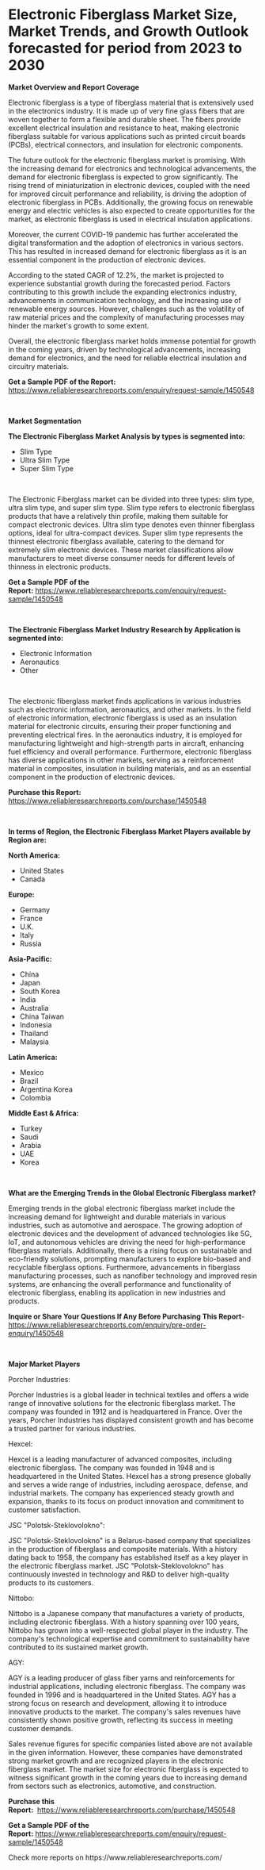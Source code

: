 <p><h1>Electronic Fiberglass Market Size, Market Trends, and Growth Outlook forecasted for period from 2023 to 2030</h1></p><p><strong>Market Overview and Report Coverage</strong></p>
<p><p>Electronic fiberglass is a type of fiberglass material that is extensively used in the electronics industry. It is made up of very fine glass fibers that are woven together to form a flexible and durable sheet. The fibers provide excellent electrical insulation and resistance to heat, making electronic fiberglass suitable for various applications such as printed circuit boards (PCBs), electrical connectors, and insulation for electronic components.</p><p>The future outlook for the electronic fiberglass market is promising. With the increasing demand for electronics and technological advancements, the demand for electronic fiberglass is expected to grow significantly. The rising trend of miniaturization in electronic devices, coupled with the need for improved circuit performance and reliability, is driving the adoption of electronic fiberglass in PCBs. Additionally, the growing focus on renewable energy and electric vehicles is also expected to create opportunities for the market, as electronic fiberglass is used in electrical insulation applications.</p><p>Moreover, the current COVID-19 pandemic has further accelerated the digital transformation and the adoption of electronics in various sectors. This has resulted in increased demand for electronic fiberglass as it is an essential component in the production of electronic devices.</p><p>According to the stated CAGR of 12.2%, the market is projected to experience substantial growth during the forecasted period. Factors contributing to this growth include the expanding electronics industry, advancements in communication technology, and the increasing use of renewable energy sources. However, challenges such as the volatility of raw material prices and the complexity of manufacturing processes may hinder the market's growth to some extent.</p><p>Overall, the electronic fiberglass market holds immense potential for growth in the coming years, driven by technological advancements, increasing demand for electronics, and the need for reliable electrical insulation and circuitry materials.</p></p>
<p><strong>Get a Sample PDF of the Report:</strong> <a href="https://www.reliableresearchreports.com/enquiry/request-sample/1450548">https://www.reliableresearchreports.com/enquiry/request-sample/1450548</a></p>
<p>&nbsp;</p>
<p><strong>Market Segmentation</strong></p>
<p><strong>The Electronic Fiberglass Market Analysis by types is segmented into:</strong></p>
<p><ul><li>Slim Type</li><li>Ultra Slim Type</li><li>Super Slim Type</li></ul></p>
<p>&nbsp;</p>
<p><p>The Electronic Fiberglass market can be divided into three types: slim type, ultra slim type, and super slim type. Slim type refers to electronic fiberglass products that have a relatively thin profile, making them suitable for compact electronic devices. Ultra slim type denotes even thinner fiberglass options, ideal for ultra-compact devices. Super slim type represents the thinnest electronic fiberglass available, catering to the demand for extremely slim electronic devices. These market classifications allow manufacturers to meet diverse consumer needs for different levels of thinness in electronic products.</p></p>
<p><strong>Get a Sample PDF of the Report:</strong>&nbsp;<a href="https://www.reliableresearchreports.com/enquiry/request-sample/1450548">https://www.reliableresearchreports.com/enquiry/request-sample/1450548</a></p>
<p>&nbsp;</p>
<p><strong>The Electronic Fiberglass Market Industry Research by Application is segmented into:</strong></p>
<p><ul><li>Electronic Information</li><li>Aeronautics</li><li>Other</li></ul></p>
<p>&nbsp;</p>
<p><p>The electronic fiberglass market finds applications in various industries such as electronic information, aeronautics, and other markets. In the field of electronic information, electronic fiberglass is used as an insulation material for electronic circuits, ensuring their proper functioning and preventing electrical fires. In the aeronautics industry, it is employed for manufacturing lightweight and high-strength parts in aircraft, enhancing fuel efficiency and overall performance. Furthermore, electronic fiberglass has diverse applications in other markets, serving as a reinforcement material in composites, insulation in building materials, and as an essential component in the production of electronic devices.</p></p>
<p><strong>Purchase this Report:</strong>&nbsp; <a href="https://www.reliableresearchreports.com/purchase/1450548">https://www.reliableresearchreports.com/purchase/1450548</a></p>
<p>&nbsp;</p>
<p><strong>In terms of Region, the Electronic Fiberglass Market Players available by Region are:</strong></p>
<p>
    <p> <strong> North America: </strong>
        <ul>
            <li>United States</li>
            <li>Canada</li>
        </ul>
        </p> 
    <p> <strong> Europe: </strong>
        <ul>
            <li>Germany</li>
            <li>France</li>
            <li>U.K.</li>
            <li>Italy</li>
            <li>Russia</li>
        </ul>
        </p> 
    <p> <strong> Asia-Pacific: </strong>
        <ul>
            <li>China</li>
            <li>Japan</li>
            <li>South Korea</li>
            <li>India</li>
            <li>Australia</li>
            <li>China Taiwan</li>
            <li>Indonesia</li>
            <li>Thailand</li>
            <li>Malaysia</li>
        </ul>
        </p> 
    <p> <strong> Latin America: </strong>
        <ul>
            <li>Mexico</li>
            <li>Brazil</li>
            <li>Argentina Korea</li>
            <li>Colombia</li>
        </ul>
        </p> 
    <p> <strong> Middle East & Africa: </strong>
        <ul>
            <li>Turkey</li>
            <li>Saudi</li>
            <li>Arabia</li>
            <li>UAE</li>
            <li>Korea</li>
        </ul>
    </p>
    </p>
<p>&nbsp;</p>
<p><strong>What are the Emerging Trends in the Global Electronic Fiberglass market?</strong></p>
<p><p>Emerging trends in the global electronic fiberglass market include the increasing demand for lightweight and durable materials in various industries, such as automotive and aerospace. The growing adoption of electronic devices and the development of advanced technologies like 5G, IoT, and autonomous vehicles are driving the need for high-performance fiberglass materials. Additionally, there is a rising focus on sustainable and eco-friendly solutions, prompting manufacturers to explore bio-based and recyclable fiberglass options. Furthermore, advancements in fiberglass manufacturing processes, such as nanofiber technology and improved resin systems, are enhancing the overall performance and functionality of electronic fiberglass, enabling its application in new industries and products.</p></p>
<p><strong>Inquire or Share Your Questions If Any Before Purchasing This Report</strong>- <a href="https://www.reliableresearchreports.com/enquiry/pre-order-enquiry/1450548">https://www.reliableresearchreports.com/enquiry/pre-order-enquiry/1450548</a></p>
<p>&nbsp;</p>
<p><strong>Major Market Players</strong></p>
<p><p>Porcher Industries:</p><p>Porcher Industries is a global leader in technical textiles and offers a wide range of innovative solutions for the electronic fiberglass market. The company was founded in 1912 and is headquartered in France. Over the years, Porcher Industries has displayed consistent growth and has become a trusted partner for various industries.</p><p>Hexcel:</p><p>Hexcel is a leading manufacturer of advanced composites, including electronic fiberglass. The company was founded in 1948 and is headquartered in the United States. Hexcel has a strong presence globally and serves a wide range of industries, including aerospace, defense, and industrial markets. The company has experienced steady growth and expansion, thanks to its focus on product innovation and commitment to customer satisfaction.</p><p>JSC "Polotsk-Steklovolokno":</p><p>JSC "Polotsk-Steklovolokno" is a Belarus-based company that specializes in the production of fiberglass and composite materials. With a history dating back to 1958, the company has established itself as a key player in the electronic fiberglass market. JSC "Polotsk-Steklovolokno" has continuously invested in technology and R&D to deliver high-quality products to its customers.</p><p>Nittobo:</p><p>Nittobo is a Japanese company that manufactures a variety of products, including electronic fiberglass. With a history spanning over 100 years, Nittobo has grown into a well-respected global player in the industry. The company's technological expertise and commitment to sustainability have contributed to its sustained market growth.</p><p>AGY:</p><p>AGY is a leading producer of glass fiber yarns and reinforcements for industrial applications, including electronic fiberglass. The company was founded in 1996 and is headquartered in the United States. AGY has a strong focus on research and development, allowing it to introduce innovative products to the market. The company's sales revenues have consistently shown positive growth, reflecting its success in meeting customer demands.</p><p>Sales revenue figures for specific companies listed above are not available in the given information. However, these companies have demonstrated strong market growth and are recognized players in the electronic fiberglass market. The market size for electronic fiberglass is expected to witness significant growth in the coming years due to increasing demand from sectors such as electronics, automotive, and construction.</p></p>
<p><strong>Purchase this Report:</strong>&nbsp;&nbsp;<a href="https://www.reliableresearchreports.com/purchase/1450548">https://www.reliableresearchreports.com/purchase/1450548</a></p>
<p></p>
<p><strong>Get a Sample PDF of the Report:</strong>&nbsp;<a href="https://www.reliableresearchreports.com/enquiry/request-sample/1450548">https://www.reliableresearchreports.com/enquiry/request-sample/1450548</a></p>
<p>Check more reports on https://www.reliableresearchreports.com/</p>
